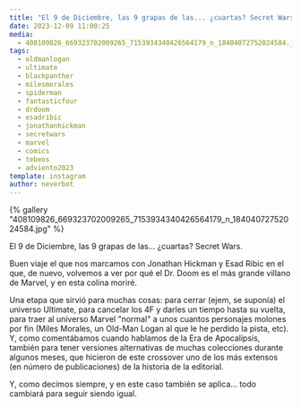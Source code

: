 ```yaml
---
title: "El 9 de Diciembre, las 9 grapas de las... ¿cuartas? Secret Wars"
date: 2023-12-09 11:00:25
media: 
  - 408109826_669323702009265_7153934340426564179_n_18404072752024584.jpg
tags: 
  - oldmanlogan
  - ultimate
  - blackpanther
  - milesmorales
  - spiderman
  - fantasticfour
  - drdoom
  - esadribic
  - jonathanhickman
  - secretwars
  - marvel
  - comics
  - tebeos
  - adviento2023
template: instagram
author: neverbot
---
```


{% gallery "408109826_669323702009265_7153934340426564179_n_18404072752024584.jpg" %}

El 9 de Diciembre, las 9 grapas de las... ¿cuartas? Secret Wars.

Buen viaje el que nos marcamos con Jonathan Hickman y Esad Ribic en el que, de nuevo, volvemos a ver por qué el Dr. Doom es el más grande villano de Marvel, y en esta colina moriré.

Una etapa que sirvió para muchas cosas: para cerrar (ejem, se suponía) el universo Ultimate, para cancelar los 4F y darles un tiempo hasta su vuelta, para traer al universo Marvel "normal" a unos cuantos personajes molones por fin (Miles Morales, un Old-Man Logan al que le he perdido la pista, etc). Y, como comentábamos cuando hablamos de la Era de Apocalipsis, también para tener versiones alternativas de muchas colecciones durante algunos meses, que hicieron de este crossover uno de los más extensos (en número de publicaciones) de la historia de la editorial.

Y, como decimos siempre, y en este caso también se aplica... todo cambiará para seguir siendo igual.

